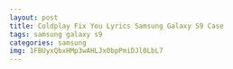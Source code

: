 ```yaml
---
layout: post
title: Coldplay Fix You Lyrics Samsung Galaxy S9 Case
tags: samsung galaxy s9
categories: samsung
img: 1FBUyxQbxHMp3wAHLJx0bpPmiDJl0LbL7
---
```

